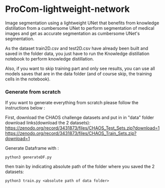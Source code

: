 # ProCom-lightweight-network

Image segmentation using a lightweight UNet that benefits from knowledge distillation from a cumbersome UNet to perform segmentation of medical images and get as accurate segmentation as cumbersome UNet's segmentation.

As the dataset train2D.csv and test2D.csv have already been built and saved in the folder data, you just have to run the Knowledge distillation notebook to perform knowledge distillation.

Also, if you want to skip training part and only see results, you can use all models saves that are in the data folder (and of course skip, the training cells in the notebook).

### Generate from scratch
If you want to generate everything from scratch please follow the instructions below :  

First, download the CHAOS challenge datasets and put in in "data" folder
download links(download the 2 datasets):  
https://zenodo.org/record/3431873/files/CHAOS_Test_Sets.zip?download=1  
https://zenodo.org/record/3431873/files/CHAOS_Train_Sets.zip?download=1


Generate Dataframe with :

```
python3 generateDF.py
```

then train by indicating absolute path of the folder where you saved the 2 datasets:

```
python3 train.py <absolute path of data folder>
```
